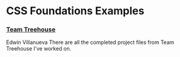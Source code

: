 # CSS Foundations Examples #
### [Team Treehouse](http://teamtreehouse.com/) ###
Edwin Villanueva
There are all the completed project files from Team Treehouse I've worked on.
